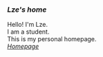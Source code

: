 ### *Lze's home*
Hello! I'm Lze.<br>
I am a student.<br>
This is my personal homepage.<br>
[*Homepage*](https://lze.ink)

